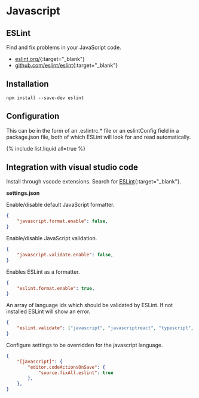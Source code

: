 # Javascript

## ESLint

Find and fix problems in your JavaScript code.

- [eslint.org/](https://eslint.org/){:target="_blank"}
- [github.com/eslint/eslint](https://github.com/eslint/eslint){:target="_blank"}

## Installation

```shell
npm install --save-dev eslint
```

## Configuration

This can be in the form of an .eslintrc.* file or an eslintConfig field in a package.json file, both of which ESLint will look for and read automatically.

{% include list.liquid all=true %}

## Integration with visual studio code

Install through vscode extensions. Search for [ESLint](https://marketplace.visualstudio.com/items?itemName=dbaeumer.vscode-eslint){:target="_blank"}.

**settings.json**

Enable/disable default JavaScript formatter.

```json
{
    "javascript.format.enable": false,
}
```

Enable/disable JavaScript validation.

```json
{
    "javascript.validate.enable": false,
}
```

Enables ESLint as a formatter.

```json
{
    "eslint.format.enable": true,
}
```

An array of language ids which should be validated by ESLint. If not installed ESLint will show an error.

```json
{
    "eslint.validate": ["javascript", "javascriptreact", "typescript", "typescriptreact"],
}
```

Configure settings to be overridden for the javascript language.

```json
{
    "[javascript]": {
        "editor.codeActionsOnSave": {
            "source.fixAll.eslint": true
        },
    },
}
```
